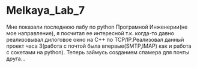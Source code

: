 # Melkaya_Lab_7

Мне показали последнюю лабу по python Програмной Инженерии(не мое направление), я посчитал ее интересной т.к. когда-то давно реализовывал дилоговое окно на C++ по TCP/IP.Реализовал данный проект часа 3(работа с почтой была впервые(SMTP,IMAP) как и работа с сокетами на python).
Теперь займусь созданием спамера для почты друга...
